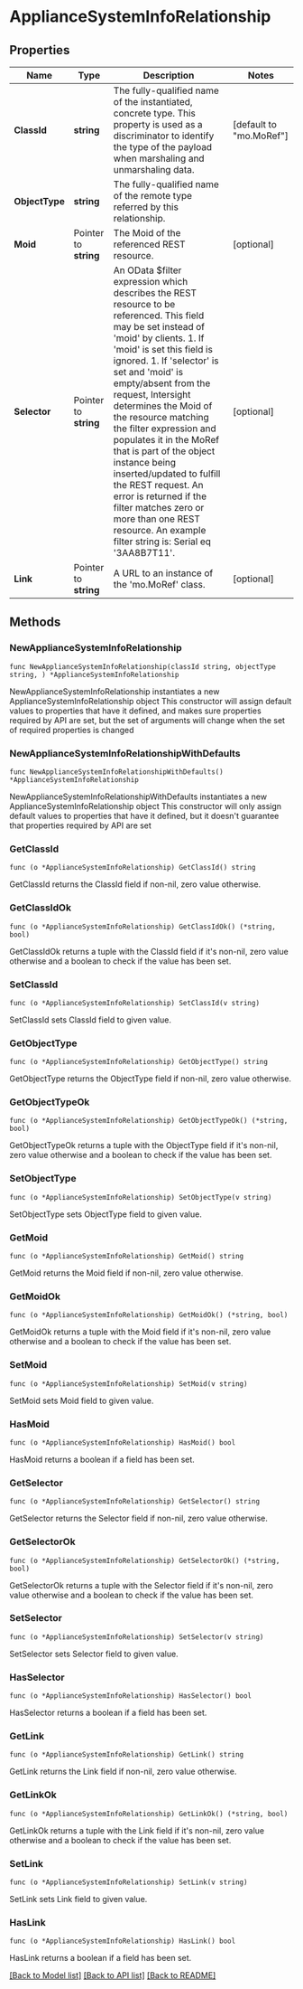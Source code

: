 # ApplianceSystemInfoRelationship

## Properties

Name | Type | Description | Notes
------------ | ------------- | ------------- | -------------
**ClassId** | **string** | The fully-qualified name of the instantiated, concrete type. This property is used as a discriminator to identify the type of the payload when marshaling and unmarshaling data. | [default to "mo.MoRef"]
**ObjectType** | **string** | The fully-qualified name of the remote type referred by this relationship. | 
**Moid** | Pointer to **string** | The Moid of the referenced REST resource. | [optional] 
**Selector** | Pointer to **string** | An OData $filter expression which describes the REST resource to be referenced. This field may be set instead of &#39;moid&#39; by clients. 1. If &#39;moid&#39; is set this field is ignored. 1. If &#39;selector&#39; is set and &#39;moid&#39; is empty/absent from the request, Intersight determines the Moid of the resource matching the filter expression and populates it in the MoRef that is part of the object instance being inserted/updated to fulfill the REST request. An error is returned if the filter matches zero or more than one REST resource. An example filter string is: Serial eq &#39;3AA8B7T11&#39;. | [optional] 
**Link** | Pointer to **string** | A URL to an instance of the &#39;mo.MoRef&#39; class. | [optional] 

## Methods

### NewApplianceSystemInfoRelationship

`func NewApplianceSystemInfoRelationship(classId string, objectType string, ) *ApplianceSystemInfoRelationship`

NewApplianceSystemInfoRelationship instantiates a new ApplianceSystemInfoRelationship object
This constructor will assign default values to properties that have it defined,
and makes sure properties required by API are set, but the set of arguments
will change when the set of required properties is changed

### NewApplianceSystemInfoRelationshipWithDefaults

`func NewApplianceSystemInfoRelationshipWithDefaults() *ApplianceSystemInfoRelationship`

NewApplianceSystemInfoRelationshipWithDefaults instantiates a new ApplianceSystemInfoRelationship object
This constructor will only assign default values to properties that have it defined,
but it doesn't guarantee that properties required by API are set

### GetClassId

`func (o *ApplianceSystemInfoRelationship) GetClassId() string`

GetClassId returns the ClassId field if non-nil, zero value otherwise.

### GetClassIdOk

`func (o *ApplianceSystemInfoRelationship) GetClassIdOk() (*string, bool)`

GetClassIdOk returns a tuple with the ClassId field if it's non-nil, zero value otherwise
and a boolean to check if the value has been set.

### SetClassId

`func (o *ApplianceSystemInfoRelationship) SetClassId(v string)`

SetClassId sets ClassId field to given value.


### GetObjectType

`func (o *ApplianceSystemInfoRelationship) GetObjectType() string`

GetObjectType returns the ObjectType field if non-nil, zero value otherwise.

### GetObjectTypeOk

`func (o *ApplianceSystemInfoRelationship) GetObjectTypeOk() (*string, bool)`

GetObjectTypeOk returns a tuple with the ObjectType field if it's non-nil, zero value otherwise
and a boolean to check if the value has been set.

### SetObjectType

`func (o *ApplianceSystemInfoRelationship) SetObjectType(v string)`

SetObjectType sets ObjectType field to given value.


### GetMoid

`func (o *ApplianceSystemInfoRelationship) GetMoid() string`

GetMoid returns the Moid field if non-nil, zero value otherwise.

### GetMoidOk

`func (o *ApplianceSystemInfoRelationship) GetMoidOk() (*string, bool)`

GetMoidOk returns a tuple with the Moid field if it's non-nil, zero value otherwise
and a boolean to check if the value has been set.

### SetMoid

`func (o *ApplianceSystemInfoRelationship) SetMoid(v string)`

SetMoid sets Moid field to given value.

### HasMoid

`func (o *ApplianceSystemInfoRelationship) HasMoid() bool`

HasMoid returns a boolean if a field has been set.

### GetSelector

`func (o *ApplianceSystemInfoRelationship) GetSelector() string`

GetSelector returns the Selector field if non-nil, zero value otherwise.

### GetSelectorOk

`func (o *ApplianceSystemInfoRelationship) GetSelectorOk() (*string, bool)`

GetSelectorOk returns a tuple with the Selector field if it's non-nil, zero value otherwise
and a boolean to check if the value has been set.

### SetSelector

`func (o *ApplianceSystemInfoRelationship) SetSelector(v string)`

SetSelector sets Selector field to given value.

### HasSelector

`func (o *ApplianceSystemInfoRelationship) HasSelector() bool`

HasSelector returns a boolean if a field has been set.

### GetLink

`func (o *ApplianceSystemInfoRelationship) GetLink() string`

GetLink returns the Link field if non-nil, zero value otherwise.

### GetLinkOk

`func (o *ApplianceSystemInfoRelationship) GetLinkOk() (*string, bool)`

GetLinkOk returns a tuple with the Link field if it's non-nil, zero value otherwise
and a boolean to check if the value has been set.

### SetLink

`func (o *ApplianceSystemInfoRelationship) SetLink(v string)`

SetLink sets Link field to given value.

### HasLink

`func (o *ApplianceSystemInfoRelationship) HasLink() bool`

HasLink returns a boolean if a field has been set.


[[Back to Model list]](../README.md#documentation-for-models) [[Back to API list]](../README.md#documentation-for-api-endpoints) [[Back to README]](../README.md)


